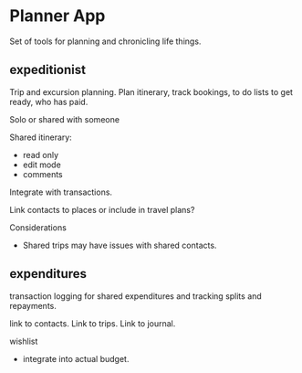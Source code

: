 # Planner App

Set of tools for planning and chronicling life things.

## expeditionist
Trip and excursion planning. 
Plan itinerary, track bookings, to do lists to get ready, who has paid.

Solo or shared with someone

Shared itinerary:
- read only
- edit mode
- comments

Integrate with transactions.

Link contacts to places or include in travel plans?

Considerations
- Shared trips may have issues with shared contacts.


## expenditures
transaction logging for shared expenditures and tracking splits and repayments.

link to contacts. Link to trips. Link to journal.

wishlist
-  integrate into actual budget.